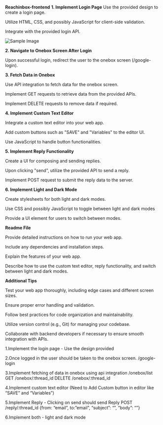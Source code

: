 
**Reachinbox-frontend**
**1. Implement Login Page**
Use the provided design to create a login page.

Utilize HTML, CSS, and possibly JavaScript for client-side validation.

Integrate with the provided login API.

 ![Sample Image](https://i.ibb.co/hZmK2xB/sample-image.png)


**2. Navigate to Onebox Screen After Login**

Upon successful login, redirect the user to the onebox screen (/google-login).

**3. Fetch Data in Onebox**

Use API integration to fetch data for the onebox screen.

Implement GET requests to retrieve data from the provided APIs.

Implement DELETE requests to remove data if required.

**4. Implement Custom Text Editor**

Integrate a custom text editor into your web app.

Add custom buttons such as "SAVE" and "Variables" to the editor UI.

Use JavaScript to handle button functionalities.

**5. Implement Reply Functionality**

Create a UI for composing and sending replies.

Upon clicking "send", utilize the provided API to send a reply.

Implement POST request to submit the reply data to the server.

**6. Implement Light and Dark Mode**

Create stylesheets for both light and dark modes.

Use CSS and possibly JavaScript to toggle between light and dark modes

Provide a UI element for users to switch between modes.

**Readme File**

Provide detailed instructions on how to run your web app.

Include any dependencies and installation steps.

Explain the features of your web app.

Describe how to use the custom text editor, reply functionality, and switch between light and dark modes.

**Additional Tips**

Test your web app thoroughly, including edge cases and different screen sizes.

Ensure proper error handling and validation.

Follow best practices for code organization and maintainability.

Utilize version control (e.g., Git) for managing your codebase.

Collaborate with backend developers if necessary to ensure smooth integration with APIs.

 

1.Implement the login page - Use the design provided

2.Once logged in the user should be taken to the onebox screen. /google-login

3.Implement fetching of data in onebox using api integration /onebox/list GET /onebox/:thread_id DELETE /onebox/:thread_id

4.Implement custom text editor (Need to Add Custom button in editor like “SAVE” and “Variables”)

5.Implement Reply - Clicking on send should send Reply POST /reply/:thread_id {from: “email”, to:”email”, “subject”: “”, “body”: “”}

6.Implement both - light and dark mode
